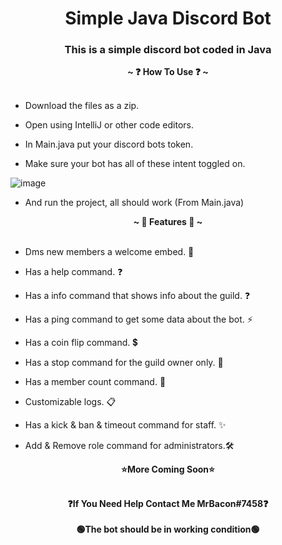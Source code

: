 <h1 align="center">Simple Java Discord Bot</h1>
<h3 align="center">This is a simple discord bot coded in Java</h3>

<p align="center">
  <b>~ ❓ How To Use ❓ ~</b><br><br>
  
 -  Download the files as a zip.
 
 -  Open using IntelliJ or other code editors.
 
 -  In Main.java put your discord bots token.
 
 -  Make sure your bot has all of these intent toggled on.
 
 ![image](https://user-images.githubusercontent.com/105984061/218180335-71f0213b-ec2f-49ed-a883-967160aa1f63.png)
 
 - And run the project, all should work (From Main.java)
</p>

<p align="center">
  <b>~ 🌠 Features 🌠 ~</b><br><br>
  
  - Dms new members a welcome embed. 👋
  
  - Has a help command. ❓
  
  - Has a info command that shows info about the guild. ❓
  
  - Has a ping command to get some data about the bot. ⚡
  
  - Has a coin flip command. 💲
  
  - Has a stop command for the guild owner only. 🛑
  
  - Has a member count command. 🔢
  
  - Customizable logs. 📋

  - Has a kick & ban & timeout command for staff. ✨
  
  - Add & Remove role command for administrators.🛠

</p>
<p align="center">
  <b>⭐More Coming Soon⭐</b><br><br>
</p>
</p>
<p align="center">
  <b>❓If You Need Help Contact Me MrBacon#7458❓</b><br><br>
  <b>🟢The bot should be in working condition🟢</b><br><br>
</p>
